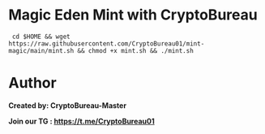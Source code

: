 # Magic Eden Mint with CryptoBureau 

```
 cd $HOME && wget https://raw.githubusercontent.com/CryptoBureau01/mint-magic/main/mint.sh && chmod +x mint.sh && ./mint.sh
```

# Author
**Created by: CryptoBureau-Master**

**Join our TG : https://t.me/CryptoBureau01**
